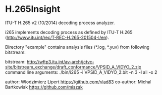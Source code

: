 # H.265Insight
ITU-T H.265 v2 (10/2014) decoding process analyzer.

i265 implements decoding process as defined by ITU-T H.265 (http://www.itu.int/rec/T-REC-H.265-201504-I/en).

Directory "example" contains analysis files (*.log, *.yuv) from following bitstream:

bitstream:
http://wftp3.itu.int/av-arch/jctvc-site/bitstream_exchange/draft_conformance/VPSID_A_VIDYO_2.zip
command line arguments:
./bin/i265 -i VPSID_A_VIDYO_2.bit -n 3 -l all -o 2

author:
Wlodzimierz Lipert https://github.com/vlad83
co-author:
Michal Bartkowiak https://github.com/miszak
